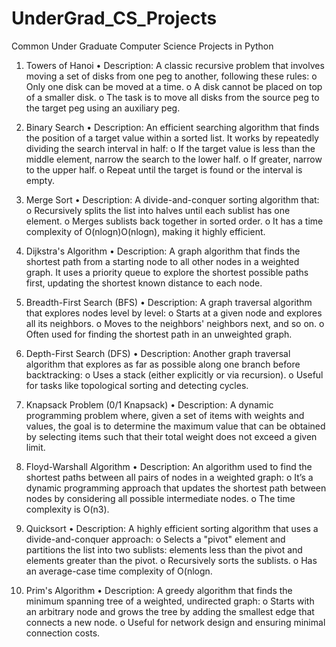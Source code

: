 # UnderGrad_CS_Projects
Common Under Graduate Computer Science Projects in Python

 
1. Towers of Hanoi
•	Description: A classic recursive problem that involves moving a set of disks from one peg to another, following these rules:
o	Only one disk can be moved at a time.
o	A disk cannot be placed on top of a smaller disk.
o	The task is to move all disks from the source peg to the target peg using an auxiliary peg.
 
2. Binary Search
•	Description: An efficient searching algorithm that finds the position of a target value within a sorted list. It works by repeatedly dividing the search interval in half:
o	If the target value is less than the middle element, narrow the search to the lower half.
o	If greater, narrow to the upper half.
o	Repeat until the target is found or the interval is empty.
 
3. Merge Sort
•	Description: A divide-and-conquer sorting algorithm that:
o	Recursively splits the list into halves until each sublist has one element.
o	Merges sublists back together in sorted order.
o	It has a time complexity of O(nlog⁡n)O(nlogn), making it highly efficient.
 
4. Dijkstra's Algorithm
•	Description: A graph algorithm that finds the shortest path from a starting node to all other nodes in a weighted graph. It uses a priority queue to explore the shortest possible paths first, updating the shortest known distance to each node.
 
5. Breadth-First Search (BFS)
•	Description: A graph traversal algorithm that explores nodes level by level:
o	Starts at a given node and explores all its neighbors.
o	Moves to the neighbors' neighbors next, and so on.
o	Often used for finding the shortest path in an unweighted graph.
 
6. Depth-First Search (DFS)
•	Description: Another graph traversal algorithm that explores as far as possible along one branch before backtracking:
o	Uses a stack (either explicitly or via recursion).
o	Useful for tasks like topological sorting and detecting cycles.
 
7. Knapsack Problem (0/1 Knapsack)
•	Description: A dynamic programming problem where, given a set of items with weights and values, the goal is to determine the maximum value that can be obtained by selecting items such that their total weight does not exceed a given limit.
 
8. Floyd-Warshall Algorithm
•	Description: An algorithm used to find the shortest paths between all pairs of nodes in a weighted graph:
o	It’s a dynamic programming approach that updates the shortest path between nodes by considering all possible intermediate nodes.
o	The time complexity is O(n3).
 
9. Quicksort
•	Description: A highly efficient sorting algorithm that uses a divide-and-conquer approach:
o	Selects a "pivot" element and partitions the list into two sublists: elements less than the pivot and elements greater than the pivot.
o	Recursively sorts the sublists.
o	Has an average-case time complexity of O(nlog⁡n.
 
10. Prim's Algorithm
•	Description: A greedy algorithm that finds the minimum spanning tree of a weighted, undirected graph:
o	Starts with an arbitrary node and grows the tree by adding the smallest edge that connects a new node.
o	Useful for network design and ensuring minimal connection costs.


